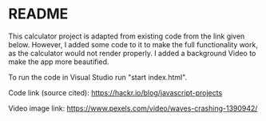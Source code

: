 # README

This calculator project is adapted from existing code from the link given below. However, I added some code to 
it to make the full functionality work, as the calculator would not render properly. I added a background Video
to make the app more beautified.

To run the code in Visual Studio run "start index.html".

Code link (source cited): https://hackr.io/blog/javascript-projects

Video image link: https://www.pexels.com/video/waves-crashing-1390942/
